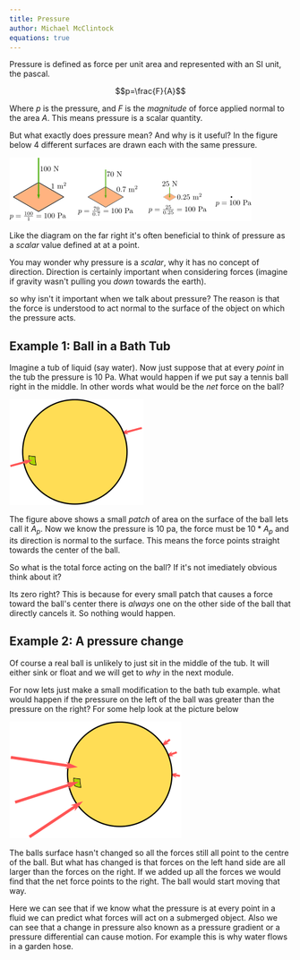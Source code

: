```yaml
---
title: Pressure
author: Michael McClintock
equations: true
---
```


Pressure is defined as force per unit area and represented with an SI
unit, the pascal.

$$p=\frac{F}{A}$$

Where $p$ is the pressure, and $F$ is the *magnitude* of force applied
normal to the area $A$. This means pressure is a scalar quantity. 

But what exactly does pressure mean? And why is it useful? In the
figure below 4 different surfaces are drawn each with the same
pressure.

![ ](/static/pressure1.png)


Like the diagram on the far right it's often beneficial to think of
pressure as a *scalar* value defined at at a point.

You may wonder why pressure is a *scalar*, why it has no concept of
direction. Direction is certainly important when considering forces
(imagine if gravity wasn't pulling you *down* towards the earth).

so why isn't it important when we talk about pressure? The reason is
that the force is understood to act normal to the surface of the
object on which the pressure acts.

## Example 1: Ball in a Bath Tub

Imagine a tub of liquid (say water). Now just
suppose that at every *point* in the tub the pressure is $10$ Pa. What
would happen if we put say a tennis ball right in the middle. In other
words what would be the *net* force on the ball? 

![ ](/static/pressure2.png)

The figure above shows a small *patch* of area on the surface of the
ball lets call it $A_p$. Now we know the pressure is $10$ pa, the
force must be $10*A_p$ and its direction is normal to the surface.
This means the force points straight towards the center of the ball.

So what is the total force acting on the ball? If it's not imediately
obvious think about it? 

Its zero right? This is because for every small patch that causes a
force toward the ball's center there is *always* one on the other side
of the ball that directly cancels it. So nothing would happen.

## Example 2: A pressure change

Of course a real ball is unlikely to just sit in the middle of the
tub. It will either sink or float and we will get to *why* in the next
module. 

For now lets just make a small modification to the bath tub example.
what would happen if the pressure on the left of the ball was greater
than the pressure on the right? For some help look at the picture
below

![ ](/static/pressure3.png)

The balls surface hasn't changed so all the forces still all point to
the centre of the ball. But what has changed is that forces on the
left hand side are all larger than the forces on the right. If we
added up all the forces we would find that the net force points to the
right. The ball would start moving that way.

Here we can see that if we know what the pressure is at every point in
a fluid we can predict what forces will act on a submerged object.
Also we can see that a change in pressure also known as a pressure
gradient or a pressure differential can cause motion. For example this
is why water flows in a garden hose.

<!-- vim: set ft=pdc: -->
